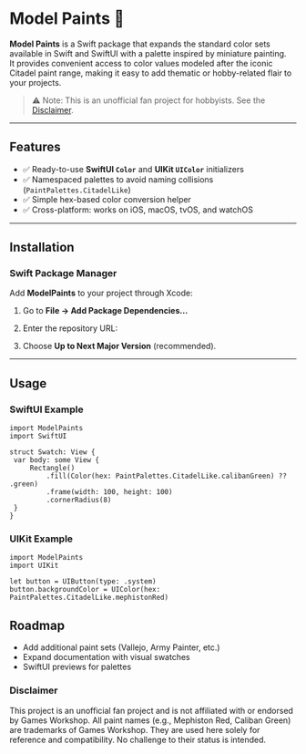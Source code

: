 # Model Paints 🎨

**Model Paints** is a Swift package that expands the standard color sets available in Swift and SwiftUI with a palette inspired by miniature painting.  
It provides convenient access to color values modeled after the iconic Citadel paint range, making it easy to add thematic or hobby-related flair to your projects.

> ⚠️ Note: This is an unofficial fan project for hobbyists. See the [Disclaimer](#disclaimer).

---

## Features
- ✅ Ready-to-use **SwiftUI `Color`** and **UIKit `UIColor`** initializers  
- ✅ Namespaced palettes to avoid naming collisions (`PaintPalettes.CitadelLike`)  
- ✅ Simple hex-based color conversion helper  
- ✅ Cross-platform: works on iOS, macOS, tvOS, and watchOS  

---

## Installation

### Swift Package Manager
Add **ModelPaints** to your project through Xcode:

1. Go to **File → Add Package Dependencies…**  
2. Enter the repository URL:  


3. Choose **Up to Next Major Version** (recommended).

---

## Usage

### SwiftUI Example
```
import ModelPaints
import SwiftUI

struct Swatch: View {
 var body: some View {
     Rectangle()
         .fill(Color(hex: PaintPalettes.CitadelLike.calibanGreen) ?? .green)
         .frame(width: 100, height: 100)
         .cornerRadius(8)
 }
}
```

### UIKit Example
```
import ModelPaints
import UIKit

let button = UIButton(type: .system)
button.backgroundColor = UIColor(hex: PaintPalettes.CitadelLike.mephistonRed)
```

## Roadmap
- Add additional paint sets (Vallejo, Army Painter, etc.)
- Expand documentation with visual swatches
- SwiftUI previews for palettes

### Disclaimer
This project is an unofficial fan project and is not affiliated with or endorsed by Games Workshop.
All paint names (e.g., Mephiston Red, Caliban Green) are trademarks of Games Workshop.
They are used here solely for reference and compatibility. No challenge to their status is intended.
